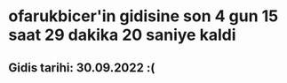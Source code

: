 # ofarukbicer'in gidisine son 4 gun 15 saat 29 dakika 20 saniye kaldi

## Gidis tarihi: 30.09.2022 :(